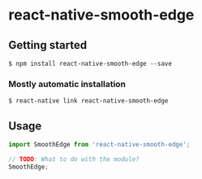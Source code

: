 # react-native-smooth-edge

## Getting started

`$ npm install react-native-smooth-edge --save`

### Mostly automatic installation

`$ react-native link react-native-smooth-edge`

## Usage
```javascript
import SmoothEdge from 'react-native-smooth-edge';

// TODO: What to do with the module?
SmoothEdge;
```
